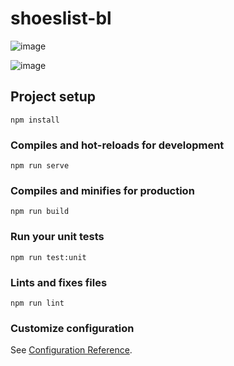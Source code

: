 # shoeslist-bl

![image](https://user-images.githubusercontent.com/40322999/126518111-7f15d6d7-3d97-448c-83a5-19a55ca08d8c.png)

![image](https://user-images.githubusercontent.com/40322999/126518258-6de3218d-987e-4369-886a-d020cf311aee.png)


## Project setup
```
npm install
```

### Compiles and hot-reloads for development
```
npm run serve
```

### Compiles and minifies for production
```
npm run build
```

### Run your unit tests
```
npm run test:unit
```

### Lints and fixes files
```
npm run lint
```

### Customize configuration
See [Configuration Reference](https://cli.vuejs.org/config/).
